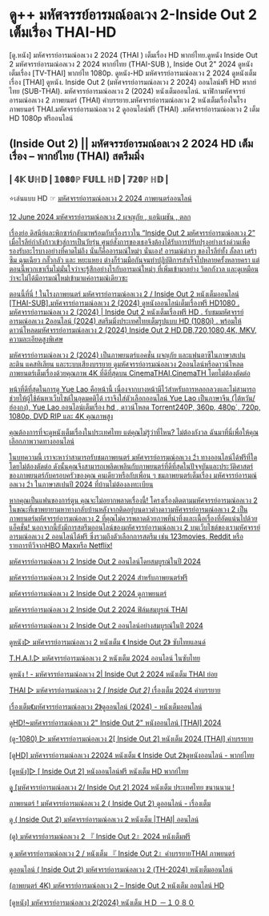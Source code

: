 # ดู++ มหัศจรรย์อารมณ์อลเวง 2-Inside Out 2 เต็มเรื่อง THAI-HD 

[ดู.หนัง] มหัศจรรย์อารมณ์อลเวง 2 2024 (THAI ) เต็มเรื่อง HD พากย์ไทย.ดูหนัง  Inside Out 2 มหัศจรรย์อารมณ์อลเวง 2 2024 พากย์ไทย (THAI-SUB ), Inside Out 2" 2024 ดูหนังเต็มเรื่อง [TV-THAI] พากย์ไท 1080p. ดูหนัง-HD มหัศจรรย์อารมณ์อลเวง 2 2024 ดูหนังเต็มเรื่อง [THAI] ดูหนัง.  Inside Out 2 (มหัศจรรย์อารมณ์อลเวง 2 2024) ออนไลน์ฟรี HD พากย์ไทย (SUB-THAI). มหัศจรรย์อารมณ์อลเวง 2 (2024) หนังเต็มออนไลน์. นาฬิกามหัศจรรย์อารมณ์อลเวง 2 ภาพยนตร์ (THAI) คำบรรยาย.มหัศจรรย์อารมณ์อลเวง 2 หนังเต็มเรื่องในโรงภาพยนตร์ THAI.มหัศจรรย์อารมณ์อลเวง 2 ดูออนไลน์ฟรี (THAI) .มหัศจรรย์อารมณ์อลเวง 2 เต็ม HD 1080p ฟรีออนไลน์

## (Inside Out 2) || มหัศจรรย์อารมณ์อลเวง 2 2024 HD เต็มเรื่อง – พากย์ไทย (THAI) สตรีมมิ่ง

### | 𝟜𝕂 𝕌ℍ𝔻 | 𝟙𝟘𝟠𝟘ℙ 𝔽𝕌𝕃𝕃 ℍ𝔻 | 𝟟𝟚𝟘ℙ ℍ𝔻 | 

⭐เล่นแบบ HD ☞  <a href="https://t.co/bhaYlNa9N3" rel="nofollow">มหัศจรรย์อารมณ์อลเวง 2 2024 ภาพยนตร์ออนไลน์</p>

12 June 2024
มหัศจรรย์อารมณ์อลเวง 2
ผจญภัย , แอนิเมชัน , ตลก

เรื่องย่อ
ดิสนีย์และพิกซาร์กลับมาพร้อมกับเรื่องราวใน “Inside Out 2 มหัศจรรย์อารมณ์อลเวง 2” เมื่อไรลีย์กำลังก้าวเข้าสู่การเป็นวัยรุ่น ศูนย์สั่งการของเธอจึงต้องได้รับการปรับปรุงอย่างเร่งด่วนเพื่อรองรับอะไรบางอย่างที่คาดไม่ถึง นั่นก็คืออารมณ์ใหม่ๆ นั่นเอง! อารมณ์ต่างๆ ของไรลีย์ทั้ง ลั้ลลา เศร้าซึม ฉุนเฉียว กลั๊วกลัว และ หยะแหยง ต่างก็ร่วมมือกันจนทำปฏิบัติการสำเร็จไปหลายครั้งหลายครา แต่ตอนนี้พวกเขาเริ่มไม่มั่นใจว่าจะรู้สึกอย่างไรกับอารมณ์ใหม่ๆ ที่เพิ่มเข้ามาอย่าง วิตกกังวล และดูเหมือนว่าจะไม่ได้มีอารมณ์ใหม่เข้ามาแค่อารมณ์เดียวซะ

ตอนนี้ที่นี่ ! ในโรงภาพยนตร์  มหัศจรรย์อารมณ์อลเวง 2 / Inside Out 2 หนังเต็มออนไลน์ [THAI-SUB].มหัศจรรย์อารมณ์อลเวง 2 (2024) ดูหนังออนไลน์เต็มเรื่องฟรี HD1080 . มหัศจรรย์อารมณ์อลเวง 2 (2024) |  Inside Out 2 หนังเต็มเรื่องฟรี HD . รับชมมหัศจรรย์อารมณ์อลเวง 2ออนไลน์ (2024) สตรีมมิ่งประเทศไทยเต็มรูปแบบ HD (1080i) .  พร้อมให้ดาวน์โหลดมหัศจรรย์อารมณ์อลเวง 2 (2024) Inside Out 2 HD,DB,720,1080,4K, MKV, ความละเอียดสูงพิเศษ

มหัศจรรย์อารมณ์อลเวง 2 (2024) เป็นภาพยนตร์แอคชั่น ผจญภัย และแฟนตาซีในภาษาสเปน ละติน แคสทิเลียน และระบบเสียงบรรยาย ดูมหัศจรรย์อารมณ์อลเวง 2ออนไลน์หรือดาวน์โหลดภาพยนตร์เต็มเรื่องด้วยคุณภาพ 4K ที่ดีที่สุดบน CinemaTHAI,CinemaTH โดยไม่ต้องตัดต่อ

หน้าที่ดีที่สุดในการดู Yue Lao คือหน้านี้ เนื่องจากบางหน้ามีไว้สำหรับการหลอกลวงและไม่สามารถช่วยให้ผู้ใช้ค้นหาเว็บไซต์ในอุดมคติได้ เราจึงใส่ตัวเลือกออนไลน์ Yue Lao เป็นภาษาจีน (ไต้หวัน/ฮ่องกง), Yue Lao ออนไลน์เต็มเรื่อง hd , ดาวน์โหลด Torrent240P, 360p, 480p´, 720p, 1080p, DVD RIP และ 4K คุณภาพสูง

คุณต้องการที่จะดูหนังเต็มเรื่องในประเทศไทย แต่คุณไม่รู้ว่าที่ไหน? ไม่ต้องกังวล ฉันมาที่นี่เพื่อให้คุณเลือกภาพวาดทางออนไลน์

ในบทความนี้ เราจะหาว่าสามารถรับชมภาพยนตร์ มหัศจรรย์อารมณ์อลเวง 2ำ ทางออนไลน์ได้ฟรีที่ใดโดยไม่ต้องตัดต่อ ดังนั้นคุณจึงสามารถเพลิดเพลินกับภาพยนตร์ที่ดีที่สุดในปัจจุบันและประวัติศาสตร์ของภาพยนตร์กับครอบครัวของคุณ คนเดียวหรือกับเพื่อน ๆ ชมภาพยนตร์เต็มเรื่อง มหัศจรรย์อารมณ์อลเวง 2ำ ในภาษาสเปนปี 2024 ที่บ้านไม่ต้องลงทะเบียน

หากคุณเป็นแฟนของการ์ตูน คุณจะไม่อยากพลาดเรื่องนี้! โครงเรื่องติดตามมหัศจรรย์อารมณ์อลเวง 2 ในขณะที่เขาพยายามหาทางกลับบ้านหลังจากติดอยู่บนดาวต่างดาวมหัศจรรย์อารมณ์อลเวง 2 เป็นภาพยนตร์มหัศจรรย์อารมณ์อลเวง 2 ที่คุณไม่ควรพลาดด้วยภาพที่น่าทึ่งและเนื้อเรื่องที่อัดแน่นไปด้วยแอ็คชั่น! นอกจากนี้ยังมีการสตรีมออนไลน์ของมหัศจรรย์อารมณ์อลเวง 2 บนเว็บไซต์ของเรามหัศจรรย์อารมณ์อลเวง 2 ออนไลน์ได้ฟรี ซึ่งรวมถึงตัวเลือกการสตรีม เช่น 123movies, Reddit หรือรายการทีวีจากHBO Maxหรือ Netflix!


มหัศจรรย์อารมณ์อลเวง 2  Inside Out 2 ออนไลน์โดยสมบูรณ์ในปี 2024

มหัศจรรย์อารมณ์อลเวง 2  Inside Out 2 2024 สำหรับภาพยนตร์ฟรี

มหัศจรรย์อารมณ์อลเวง 2  Inside Out 2 2024 ดูภาพยนตร์

มหัศจรรย์อารมณ์อลเวง 2  Inside Out 2 2024 ฟิล์มสมบูรณ์ THAI

มหัศจรรย์อารมณ์อลเวง 2  Inside Out 2 ออนไลน์อย่างสมบูรณ์ในปี 2024

ดูหนัง▷ มหัศจรรย์อารมณ์อลเวง 2 หนังเต็ม 《 Inside Out 2》 ซับไทยแลนด์

T.H.A.I.▷ มหัศจรรย์อารมณ์อลเวง 2 หนังเต็ม 2024 ออนไลน์ ในซับไทย

ดูหนัง ! - มหัศจรรย์อารมณ์อลเวง 2| Inside Out 2 2024 หนังเต็ม THAI ย่อย

THAI ▷ มหัศจรรย์อารมณ์อลเวง 2 *[ Inside Out 2]* เรื่องเต็ม 2024 คำบรรยาย

เรื่องเต็ม《มหัศจรรย์อารมณ์อลเวง 2》ดูออนไลน์ (2024) - หนังเต็มออนไลน์

ดูHD!~มหัศจรรย์อารมณ์อลเวง 2" Inside Out 2" หนังออนไลน์ [THAI] 2024

(ดู-1080) ▷ มหัศจรรย์อารมณ์อลเวง 2[ Inside Out 2] หนังเต็ม 2024 [THAI] คำบรรยาย

[ดูHD] มหัศจรรย์อารมณ์อลเวง 22024 หนังเต็ม 《 Inside Out 2》ดูหนังออนไลน์ - พากย์ไทย

[ดูหนัง]▷ [ Inside Out 2] หนังออนไลน์ฟรี หนังเต็ม HD พากย์ไทย

ดูู [มหัศจรรย์อารมณ์อลเวง 2/ Inside Out 2] 2024 หนังเต็ม ประเทศไทย ขนานนาม !

ภาพยนตร์ ! มหัศจรรย์อารมณ์อลเวง 2 ( Inside Out 2) ดูออนไลน์ - เรื่องเต็ม

ดู ( Inside Out 2) มหัศจรรย์อารมณ์อลเวง 2 หนังเต็ม |THAI| ออนไลน์

(ดู) มหัศจรรย์อารมณ์อลเวง 2 『 Inside Out 2』2024 หนังเต็มฟรี

ดู มหัศจรรย์อารมณ์อลเวง 2 / หนังเต็ม 『 Inside Out 2』คำบรรยายTHAI ภาพยนตร์

ดูออนไลน์ ( Inside Out 2) มหัศจรรย์อารมณ์อลเวง 2 (TH-2024)  หนังเต็มออนไลน์

(ภาพยนตร์ 4K) มหัศจรรย์อารมณ์อลเวง 2 – Inside Out 2 หนังเต็ม ออนไลน์ HD

[ดูหนัง] มหัศจรรย์อารมณ์อลเวง 2(2024) หนังเต็ม ＨＤ －１０８０

